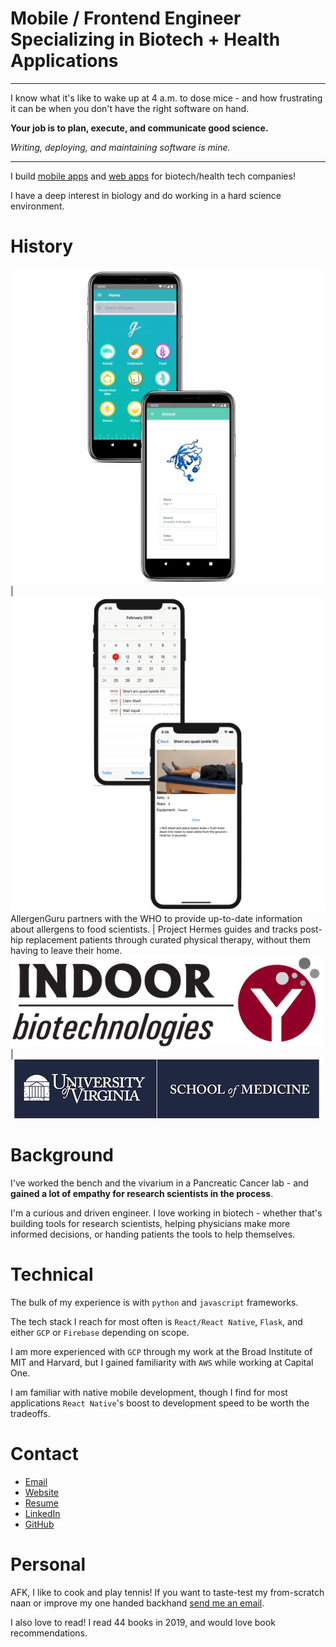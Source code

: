 # Mobile / Frontend Engineer Specializing in Biotech + Health Applications

---

I know what it's like to wake up at 4 a.m. to dose mice - and how frustrating it can be when you don't have the right software on hand.

**Your job is to plan, execute, and communicate good science.**

*Writing, deploying, and maintaining software is mine.*

---

I build [mobile apps](https://apps.apple.com/app/allergen-guru/id1373922308) and [web apps](https://depmap.org/portal/) for biotech/health tech companies!

I have a deep interest in biology and do working in a hard science environment.

# History

![](./mast.png) | ![](./hermes.png)
AllergenGuru partners with the WHO to provide up-to-date information about allergens to food scientists. | Project Hermes guides and tracks post-hip replacement patients through curated physical therapy, without them having to leave their home.
![](./inbio_logo.png) | ![](./uva_logo.png)

# Background

I've worked the bench and the vivarium in a Pancreatic Cancer lab - and **gained a lot of empathy for research scientists in the process**.

I'm a curious and driven engineer. I love working in biotech - whether that's building tools for research scientists, helping physicians make more informed decisions, or handing patients the tools to help themselves.

# Technical

The bulk of my experience is with `python` and `javascript` frameworks.

The tech stack I reach for most often is `React/React Native`, `Flask`, and either `GCP` or `Firebase` depending on scope.

I am more experienced with `GCP` through my work at the Broad Institute of MIT and Harvard, but I gained familiarity with `AWS` while working at Capital One.

I am familiar with native mobile development, though I find for most applications `React Native`'s boost to development speed to be worth the tradeoffs.

# Contact
	
 - [Email](mailto:me@nishantjha.org)
 - [Website](https://nishantjha.org/)
 - [Resume](https://nishantjha.org/resume.pdf)
 - [LinkedIn](https://linkedin.com/in/ninjha01/)
 - [GitHub](https://github.com/ninjha01/)

# Personal

AFK, I like to cook and play tennis! If you want to taste-test my from-scratch naan or improve my one handed backhand [send me an email](mailto:me@nishantjha.org).

I also love to read! I read 44 books in 2019, and would love book recommendations.
